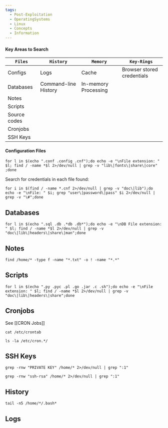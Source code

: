 ```yaml
---
tags:
  - Post-Exploitation
  - OperatingSystems
  - Linux
  - Concepts
  - Information
---
```

#### Key Areas to Search  

| **`Files`**  | **`History`**        | **`Memory`**         | **`Key-Rings`**            |
| ------------ | -------------------- | -------------------- | -------------------------- |
| Configs      | Logs                 | Cache                | Browser stored credentials |
| Databases    | Command-line History | In-memory Processing |                            |
| Notes        |                      |                      |                            |
| Scripts      |                      |                      |                            |
| Source codes |                      |                      |                            |
| Cronjobs     |                      |                      |                            |
| SSH Keys     |                      |                      |                            |

#### Configuration Files

```shell-session
for l in $(echo ".conf .config .cnf");do echo -e "\nFile extension: " $l; find / -name *$l 2>/dev/null | grep -v "lib\|fonts\|share\|core" ;done
```

Search for credentials in each file found:

```shell-session
for i in $(find / -name *.cnf 2>/dev/null | grep -v "doc\|lib");do echo -e "\nFile: " $i; grep "user\|password\|pass" $i 2>/dev/null | grep -v "\#";done
```

## Databases 

```shell-session
for l in $(echo ".sql .db .*db .db*");do echo -e "\nDB File extension: " $l; find / -name *$l 2>/dev/null | grep -v "doc\|lib\|headers\|share\|man";done
```

## Notes 

```shell-session
find /home/* -type f -name "*.txt" -o ! -name "*.*"
```

## Scripts

```shell-session
for l in $(echo ".py .pyc .pl .go .jar .c .sh");do echo -e "\nFile extension: " $l; find / -name *$l 2>/dev/null | grep -v "doc\|lib\|headers\|share";done
```

## Cronjobs

See [[CRON Jobs]]

```shell-session
cat /etc/crontab 
```

```shell-session
ls -la /etc/cron.*/
```


## SSH Keys

```shell-session
grep -rnw "PRIVATE KEY" /home/* 2>/dev/null | grep ":1"
```

```shell-session
grep -rnw "ssh-rsa" /home/* 2>/dev/null | grep ":1"
```

## History

```shell-session
tail -n5 /home/*/.bash*
```

## Logs